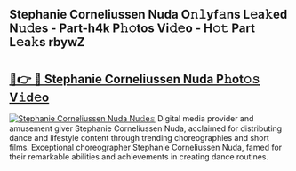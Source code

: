## Stephanie Corneliussen Nuda O𝚗𝚕yf𝚊ns L𝚎a𝚔ed N𝚞𝚍es - Part-h4k P𝚑𝚘tos Vi𝚍𝚎o - H𝚘𝚝 Part L𝚎a𝚔s rbywZ

# <h2><a href="http://kfapux.oniu.top/?m=Stephanie+Corneliussen+Nuda">🔗👉 🔴 Stephanie Corneliussen Nuda P𝚑ot𝚘𝚜 V𝚒d𝚎o</a></h2>

[![Stephanie Corneliussen Nuda Nu𝚍e𝚜](https://i.imgur.com/0qMVB7G.gif)](http://kfapux.oniu.top/?m=Stephanie+Corneliussen+Nuda)
Digital media provider and amusement giver Stephanie Corneliussen Nuda, acclaimed for distributing dance and lifestyle content through trending choreographies and short films. Exceptional choreographer Stephanie Corneliussen Nuda, famed for their remarkable abilities and achievements in creating dance routines.  

